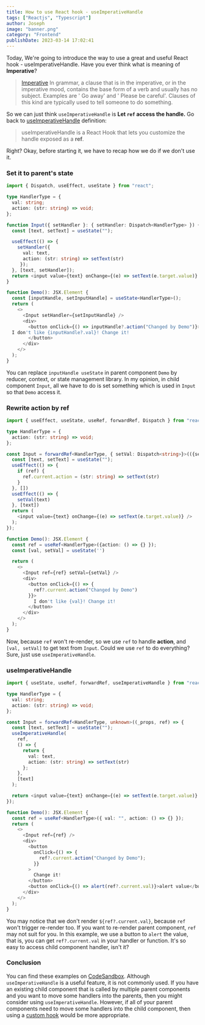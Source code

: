 ```yaml
---
title: How to use React hook - useImperativeHandle
tags: ["Reactjs", "Typescript"]
author: Joseph
image: "banner.png"
category: "Frontend"
publishDate: 2023-03-14 17:02:41
---
```


Today, We're going to introduce the way to use a great and useful React hook - useImperativeHandle. Have you ever think what is meaning of **Imperative**?
> [Imperative](https://www.collinsdictionary.com/dictionary/english/imperative)
> In grammar, a clause that is in the imperative, or in the imperative mood, contains the base form of a verb and usually has no subject. Examples are ' Go away' and ' Please be careful'. Clauses of this kind are typically used to tell someone to do something.

So we can just think `useImperativeHandle` is **Let `ref` access the handle.** Go back to [useImperativeHandle](https://beta.reactjs.org/reference/react/useImperativeHandle) definition:
> useImperativeHandle is a React Hook that lets you customize the handle exposed as a **ref**.

Right? Okay, before starting it, we have to recap how we do if we don't use it.

<!-- more -->

### Set it to parent's state

```typescript
import { Dispatch, useEffect, useState } from "react";

type HandlerType = {
  val: string;
  action: (str: string) => void;
};

function Input({ setHandler }: { setHandler: Dispatch<HandlerType> }) {
  const [text, setText] = useState("");

  useEffect(() => {
    setHandler({ 
      val: text, 
      action: (str: string) => setText(str)
     });
  }, [text, setHandler]);
  return <input value={text} onChange={(e) => setText(e.target.value)} />;
}

function Demo(): JSX.Element {
  const [inputHandle, setInputHandle] = useState<HandlerType>();
  return (
    <>
      <Input setHandler={setInputHandle} />
      <div>
        <button onClick={() => inputHandle?.action("Changed by Demo")}>
  I don't like {inputHandle?.val}! Change it!
        </button>
      </div>
    </>
  );
}

```

You can replace `inputHandle useState` in parent component `Demo` by reducer, context, or state management library. In my opinion, in child component `Input`, all we have to do is set something which is used in `Input` so that `Demo` access it.

### Rewrite action by ref

```typescript
import { useEffect, useState, useRef, forwardRef, Dispatch } from "react";

type HandlerType = {
  action: (str: string) => void;
};

const Input = forwardRef<HandlerType, { setVal: Dispatch<string>}>(({setVal}, ref) => {
  const [text, setText] = useState("");
  useEffect(() => {
    if (ref) {
      ref.current.action = (str: string) => setText(str)
    }
  }, [])
  useEffect(() => {
    setVal(text)
  }, [text])
  return (
    <input value={text} onChange={(e) => setText(e.target.value)} />
  );
});

function Demo(): JSX.Element {
  const ref = useRef<HandlerType>({action: () => {} });
  const [val, setVal] = useState('')

  return (
    <>
      <Input ref={ref} setVal={setVal} />
      <div>
        <button onClick={() => {
          ref?.current.action("Changed by Demo")
        }}>
          I don't like {val}! Change it!
        </button>
      </div>
    </>
  );
}

```

Now, because `ref` won't re-render, so we use `ref` to handle **action**, and `[val, setVal]` to get text from `Input`. 
Could we use `ref` to do everything? Sure, just use `useImperativeHandle`.

### useImperativeHandle

```typescript
import { useState, useRef, forwardRef, useImperativeHandle } from "react";

type HandlerType = {
  val: string;
  action: (str: string) => void;
};

const Input = forwardRef<HandlerType, unknown>((_props, ref) => {
  const [text, setText] = useState("");
  useImperativeHandle(
    ref,
    () => {
      return {
        val: text,
        action: (str: string) => setText(str)
      };
    },
    [text]
  );

  return <input value={text} onChange={(e) => setText(e.target.value)} />;
});

function Demo(): JSX.Element {
  const ref = useRef<HandlerType>({ val: "", action: () => {} });
  return (
    <>
      <Input ref={ref} />
      <div>
        <button
          onClick={() => {
            ref?.current.action("Changed by Demo");
          }}
        >
          Change it!
        </button>
        <button onClick={() => alert(ref?.current.val)}>alert value</button>
      </div>
    </>
  );
}
```

You may notice that we don't render `${ref?.current.val}`, because `ref` won't trigger re-render too. If you want to re-render parent component, `ref` may not suit for you. In this example, we use a button to `alert` the value, that is, you can get `ref?.current.val` in your handler or function. It's so easy to access child component handler, isn't it?

### Conclusion

You can find these examples on [CodeSandbox](https://codesandbox.io/s/xenodochial-saha-bm4gqb). Although `useImperativeHandle` is a useful feature, it is not commonly used. If you have an existing child component that is called by multiple parent components and you want to move some handlers into the parents, then you might consider using `useImperativeHandle`. However, if all of your parent components need to move some handlers into the child component, then using a [custom hook](https://beta.reactjs.org/learn/reusing-logic-with-custom-hooks) would be more appropriate.
